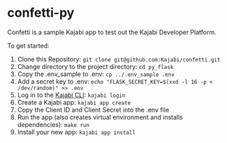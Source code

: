# confetti-py

Confetti is a sample Kajabi app to test out the Kajabi Developer Platform.

To get started:

1. Clone this Repository: `git clone git@github.com:Kajabi/confetti.git`
1. Change directory to the project directory: `cd py_flask`
1. Copy the .env_sample to .env: `cp ../.env_sample .env`
1. Add a secret key to .env: `echo "FLASK_SECRET_KEY=$(xxd -l 16 -p < /dev/random)" >> .env`
1. Log in to the [Kajabi CLI](https://kajabi-platform.stoplight.io/docs/developer-platform/branches/main/ZG9jOjQ3MjM3MTgy-the-kajabi-cli): `kajabi login`
1. Create a Kajabi app: `kajabi app create`
1. Copy the Client ID and Client Secret into the .env file
1. Run the app (also creates virtual environment and installs dependencies): `make run`
1. Install your new app: `kajabi app install`
